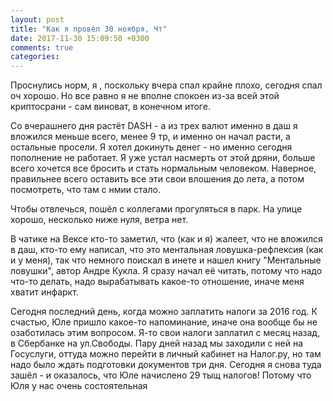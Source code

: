 ```yaml
---
layout: post
title: "Как я провёл 30 ноября, Чт"
date: 2017-11-30 15:09:50 +0300
comments: true
categories: 
---
```

Проснулись норм, я , поскольку вчера спал крайне плохо, сегодня спал оч хорошо. Но все равно я не вполне спокоен из-за всей этой криптосрани - сам виноват, в конечном итоге.

Со вчерашнего дня растёт DASH - а из трех валют именно в даш я вложился меньше всего, менее 9 тр, и именно он начал расти, а остальные просели. Я хотел докинуть денег - но именно сегодня пополнение не работает. Я уже устал насмерть от этой дряни, больше всего хочется все бросить и стать нормальным человеком. Наверное, правильнее всего оставить все эти свои влошения до лета, а потом посмотреть, что там с нмии стало.

Чтобы отвлечься, пошёл с коллегами прогуляться в парк. На улице хорошо, несколько ниже нуля, ветра нет.

В чатике на Вексе кто-то заметил, что (как и я) жалеет, что не вложился в даш, кто-то ему написал, что это ментальная ловушка-рефлексия (как и у меня), так что немного поискал в инете и нашел книгу "Ментальные ловушки", автор Андре Кукла. Я сразу начал её читать, потому что надо что-то делать, надо вырабатывать какое-то отношение, иначе меня хватит инфаркт.

Сегодня последний день, когда можно заплатить налоги за 2016 год. К счастью, Юле пришло какое-то напоминание, иначе она вообще бы не озаботилась этим вопросом. Я-то свои налоги заплатил с месяц назад, в Сбербанке на ул.Свободы. Пару дней назад мы заходили с ней на Госуслуги, оттуда можно перейти в личный кабинет на Налог.ру, но там надо было ждать подготовки документов три дня. Сегодня я снова туда зашёл - и оказалось, что Юле начислено 29 тыщ налогов! Потому что Юля у нас очень состоятельная